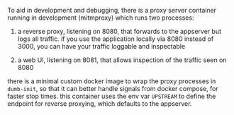 To aid in development and debugging, there is a proxy server container running
in development (mitmproxy) which runs two processes:

1. a reverse proxy, listening on 8080, that forwards to the appserver but logs
all traffic. if you use the application locally via 8080 instead of 3000, you
can have your traffic loggable and inspectable

2. a web UI, listening on 8081, that allows inspection of the traffic seen on 8080

there is a minimal custom docker image to wrap the proxy processes in
`dumb-init`, so that it can better handle signals from docker compose, for
faster stop times. this container uses the env var `UPSTREAM` to define the
endpoint for reverse proxying, which defaults to the appserver.
